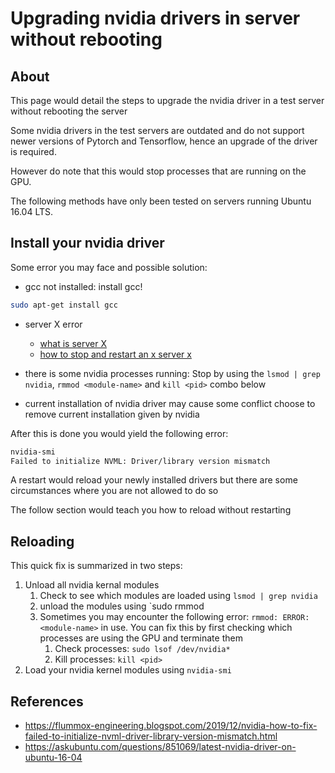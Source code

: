 # Upgrading nvidia drivers in server without rebooting
## About
This page would detail the steps to upgrade the nvidia driver in a test server without rebooting the server

Some nvidia drivers in the test servers are outdated and do not support newer versions of Pytorch and Tensorflow, hence an upgrade of the driver is required. 

However do note that this would stop processes that are running on the GPU.

The following methods have only been tested on servers running Ubuntu 16.04 LTS.

## Install your nvidia driver 
Some error you may face and possible solution:
- gcc not installed:
install gcc!
```bash
sudo apt-get install gcc
```
- server X error
    - [what is server X]()
    - [how to stop and restart an x server x](https://ericplayground.com/2017/09/26/how-to-stop-and-restart-an-x-server-on-ubuntu/)

- there is some nvidia processes running:
Stop by using the `lsmod | grep nvidia`, `rmmod <module-name>` and `kill <pid>` combo below

- current installation of nvidia driver may cause some conflict
choose to remove current installation given by nvidia

After this is done you would yield the following error:
```bash
nvidia-smi
Failed to initialize NVML: Driver/library version mismatch
```
A restart would reload your newly installed drivers but there are some circumstances where you are not allowed to do so

The follow section would teach you how to reload without restarting
## Reloading 
This quick fix is summarized in two steps:
1. Unload all nvidia kernal modules
    1. Check to see which modules are loaded using `lsmod | grep nvidia`
    1. unload the modules using `sudo rmmod <module-name>
    1. Sometimes you may encounter the following error: `rmmod: ERROR: <module-name>` in use. You can fix this by first checking which processes are using the GPU and terminate them
        1. Check processes: `sudo lsof /dev/nvidia*`
        1. Kill processes: `kill <pid>`
1. Load your nvidia kernel modules using `nvidia-smi`

## References
- https://flummox-engineering.blogspot.com/2019/12/nvidia-how-to-fix-failed-to-initialize-nvml-driver-library-version-mismatch.html
- https://askubuntu.com/questions/851069/latest-nvidia-driver-on-ubuntu-16-04